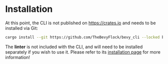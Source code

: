 # Installation

At this point, the CLI is not published on <https://crates.io> and needs to be installed via Git:

```sh
cargo install --git https://github.com/TheBevyFlock/bevy_cli --locked bevy_cli
```

The **linter** is not included with the CLI, and will need to be installed separately if you wish to use it. Please refer to its [installation page](https://thebevyflock.github.io/bevy_cli/bevy_lint) for more information!
